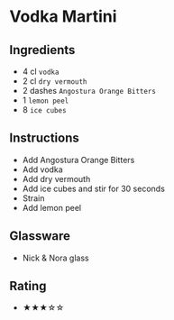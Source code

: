 # Vodka Martini

## Ingredients
- 4 cl `vodka`
- 2 cl `dry vermouth`
- 2 dashes `Angostura Orange Bitters`
- 1 `lemon peel`
- 8 `ice cubes`

## Instructions
- Add Angostura Orange Bitters
- Add vodka
- Add dry vermouth
- Add ice cubes and stir for 30 seconds
- Strain
- Add lemon peel

## Glassware
- Nick & Nora glass

## Rating
- ★★★☆☆
